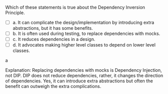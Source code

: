 <panel header="{{ icon_Q_A }} Which of these statements is true about the Dependency Inversion Principle.">
<question>

Which of these statements is true about the Dependency Inversion Principle.

- [ ] a. It can complicate the design/implementation by introducing extra abstractions, but it has some benefits.
- [ ] b. It is often used during testing, to replace dependencies with mocks.
- [ ] c. It reduces dependencies in a design.
- [ ] d. It advocates making higher level classes to depend on lower level classes.

<div slot="answer">

a

Explanation: Replacing dependencies with mocks is Dependency Injection, not DIP. DIP does not reduce dependencies, rather, it changes the direction of dependencies. Yes, it can introduce extra abstractions but often the benefit can outweigh the extra complications.

</div>
</question>
</panel>
